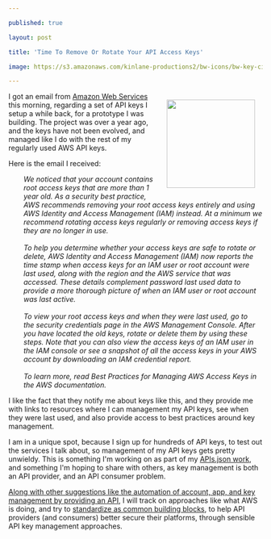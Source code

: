 ---
published: true
layout: post
title: 'Time To Remove Or Rotate Your API Access Keys'
image: https://s3.amazonaws.com/kinlane-productions2/bw-icons/bw-key-circle.png
---

<p><img style="padding: 15px;" src="https://s3.amazonaws.com/kinlane-productions2/bw-icons/bw-key-circle.png" alt="" width="175" align="right" />
<p>I got an email from <a href="https://aws.amazon.com/">Amazon Web Services</a> this morning, regarding a set of API keys I setup a while back, for a prototype I was building. The project was over a year ago, and the keys have not been evolved, and managed like I do with the rest of my regularly used AWS API keys.&nbsp;
<p>Here is the email I received:
<p style="padding-left: 30px;"><em>We noticed that your account contains root access keys that are more than 1 year old. As a security best practice, AWS recommends removing your root access keys entirely and using AWS Identity and Access Management (IAM) instead. At a minimum we recommend rotating access keys regularly or removing access keys if they are no longer in use.&nbsp;</em><br /><br /><em>To help you determine whether your access keys are safe to rotate or delete, AWS Identity and Access Management (IAM) now reports the time stamp&nbsp;when access keys for an IAM user or root account were last used, along with the region and the AWS service that was accessed. These details complement&nbsp;password last used&nbsp;data to provide a more thorough picture of when an IAM user or root account was last active.&nbsp;</em><br /><br /><em>To view your root access keys and when they were last used, go to the&nbsp;security credentials page&nbsp;in the AWS Management Console. After you have located the old keys, rotate or delete them by using&nbsp;these steps. Note that you can also view the access keys of an IAM user in the&nbsp;IAM console&nbsp;or see a snapshot of all the access keys in your AWS account by downloading an&nbsp;IAM credential report.</em><br /><br /><em>To learn more, read&nbsp;Best Practices for Managing AWS Access Keys&nbsp;in the AWS documentation.&nbsp;</em>
<p>I like the fact that they notify me about keys like this, and they provide me with links to resources where I can management my API keys, see when they were last used, and also provide access to best practices around key management.
<p>I am in a unique spot, because I sign up for hundreds of API keys, to test out the services I talk about, so management of my API keys gets pretty unwieldy. This is something I'm working on as part of my <a href="http://apisjson.org">APIs.json work</a>, and something I'm hoping to share with others, as key management is both an API provider, and an API consumer problem.&nbsp;
<p><a href="http://apievangelist.com/2014/12/16/with-number-of-apis-continuing-to-grow-account-automation-will-be-key/">Along with other suggestions like the automation of account, app, and key management by providing an API</a>, I will track on approaches like what AWS is doing, and try to <a href="http://management.apievangelist.com/building-blocks.html">standardize as common building blocks</a>, to help API providers (and consumers) better secure their platforms, through sensible API key management approaches.

